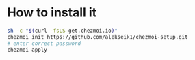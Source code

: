 # How to install it
```bash
sh -c "$(curl -fsLS get.chezmoi.io)"
chezmoi init https://github.com/alekseik1/chezmoi-setup.git
# enter correct password
chezmoi apply
```
